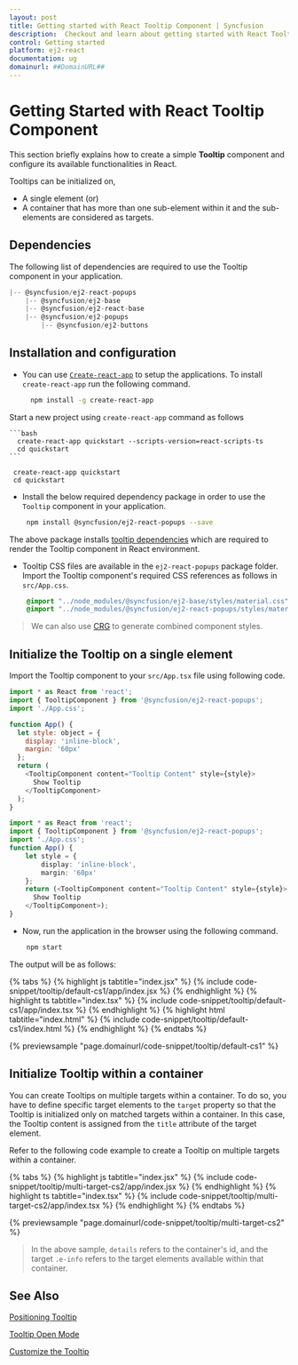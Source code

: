 ```yaml
---
layout: post
title: Getting started with React Tooltip Component | Syncfusion
description:  Checkout and learn about getting started with React Tooltip component of Syncfusion Essential JS 2 and more details.
control: Getting started 
platform: ej2-react
documentation: ug
domainurl: ##DomainURL##
---
```


# Getting Started with React Tooltip Component

This section briefly explains how to create a simple **Tooltip** component and configure its available functionalities in React.

Tooltips can be initialized on,

* A single element (or)
* A container that has more than one sub-element within it and the sub-elements are considered as targets.

## Dependencies

The following list of dependencies are required to use the Tooltip component in your application.

```javascript
|-- @syncfusion/ej2-react-popups
    |-- @syncfusion/ej2-base
    |-- @syncfusion/ej2-react-base
    |-- @syncfusion/ej2-popups
        |-- @syncfusion/ej2-buttons
```

## Installation and configuration

* You can use [`Create-react-app`](https://github.com/facebook/create-react-app) to setup the applications.
To install `create-react-app` run the following command.

    ```bash
      npm install -g create-react-app
    ```

Start a new project using `create-react-app` command as follows
<div class='tsx'>

    ```bash
      create-react-app quickstart --scripts-version=react-scripts-ts
      cd quickstart
    ```

  </div>

  <div class='jsx'>

  ```
   create-react-app quickstart
   cd quickstart
  ```

</div>

* Install the below required dependency package in order to use the `Tooltip` component in your application.

   ```bash
    npm install @syncfusion/ej2-react-popups --save
   ```

The above package installs [tooltip dependencies](#dependencies) which are required to render the Tooltip component in React environment.

* Tooltip CSS files are available in the `ej2-react-popups` package folder.
Import the Tooltip component's required CSS references as follows in `src/App.css`.

   ```css
    @import "../node_modules/@syncfusion/ej2-base/styles/material.css";
    @import "../node_modules/@syncfusion/ej2-react-popups/styles/material.css";
   ```

> We can also use [CRG](https://crg.syncfusion.com/) to generate combined component styles.

## Initialize the Tooltip on a single element

Import the Tooltip component to your `src/App.tsx` file using following code.



```javascript
import * as React from 'react';
import { TooltipComponent } from '@syncfusion/ej2-react-popups';
import './App.css';

function App() {
  let style: object = {
    display: 'inline-block',
    margin: '60px'
  };
  return (
    <TooltipComponent content="Tooltip Content" style={style}>
      Show Tooltip
    </TooltipComponent>
  );
}

```

```ts
import * as React from 'react';
import { TooltipComponent } from '@syncfusion/ej2-react-popups';
import './App.css';
function App() {
    let style = {
        display: 'inline-block',
        margin: '60px'
    };
    return (<TooltipComponent content="Tooltip Content" style={style}>
      Show Tooltip
    </TooltipComponent>);
}
```

* Now, run the application in the browser using the following command.

   ```bash
    npm start
   ```

The output will be as follows:

{% tabs %}
{% highlight js tabtitle="index.jsx" %}
{% include code-snippet/tooltip/default-cs1/app/index.jsx %}
{% endhighlight %}
{% highlight ts tabtitle="index.tsx" %}
{% include code-snippet/tooltip/default-cs1/app/index.tsx %}
{% endhighlight %}
{% highlight html tabtitle="index.html" %}
{% include code-snippet/tooltip/default-cs1/index.html %}
{% endhighlight %}
{% endtabs %}
        
{% previewsample "page.domainurl/code-snippet/tooltip/default-cs1" %}

## Initialize Tooltip within a container

You can create Tooltips on multiple targets within a container. To do so, you have to define specific target elements to the `target` property so that the Tooltip is initialized only on matched targets within a container. In this case, the Tooltip content is assigned from the `title` attribute of the target element.

Refer to the following code example to create a Tooltip on multiple targets within a container.

{% tabs %}
{% highlight js tabtitle="index.jsx" %}
{% include code-snippet/tooltip/multi-target-cs2/app/index.jsx %}
{% endhighlight %}
{% highlight ts tabtitle="index.tsx" %}
{% include code-snippet/tooltip/multi-target-cs2/app/index.tsx %}
{% endhighlight %}
{% endtabs %}

 {% previewsample "page.domainurl/code-snippet/tooltip/multi-target-cs2" %}

> In the above sample, `details` refers to the container's id, and the target `.e-info` refers to the target elements available
> within that container.

## See Also

[Positioning Tooltip](./position)

[Tooltip Open Mode](./open-mode)

[Customize the Tooltip](./customization)